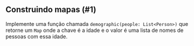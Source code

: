 ## Construindo mapas (#1)

Implemente uma função chamada `demographic(people: List<Person>)` que retorne um `Map` onde a chave é a idade e o valor é uma lista de nomes de pessoas com essa idade.